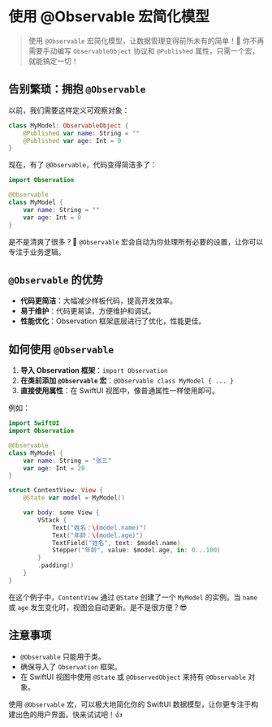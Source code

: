 ﻿# 使用 @Observable 宏简化模型

> 使用 `@Observable` 宏简化模型，让数据管理变得前所未有的简单！🚀 你不再需要手动编写 `ObservableObject` 协议和 `@Published` 属性，只需一个宏，就能搞定一切！

## 告别繁琐：拥抱 `@Observable`

以前，我们需要这样定义可观察对象：

```swift
class MyModel: ObservableObject {
    @Published var name: String = ""
    @Published var age: Int = 0
}
```

现在，有了 `@Observable`，代码变得简洁多了：

```swift
import Observation

@Observable
class MyModel {
    var name: String = ""
    var age: Int = 0
}
```

是不是清爽了很多？🎉 `@Observable` 宏会自动为你处理所有必要的设置，让你可以专注于业务逻辑。

## `@Observable` 的优势

*   **代码更简洁**：大幅减少样板代码，提高开发效率。
*   **易于维护**：代码更易读，方便维护和调试。
*   **性能优化**：Observation 框架底层进行了优化，性能更佳。

## 如何使用 `@Observable`

1.  **导入 Observation 框架**：`import Observation`
2.  **在类前添加 `@Observable` 宏**：`@Observable class MyModel { ... }`
3.  **直接使用属性**：在 SwiftUI 视图中，像普通属性一样使用即可。

例如：

```swift
import SwiftUI
import Observation

@Observable
class MyModel {
    var name: String = "张三"
    var age: Int = 20
}

struct ContentView: View {
    @State var model = MyModel()

    var body: some View {
        VStack {
            Text("姓名：\(model.name)")
            Text("年龄：\(model.age)")
            TextField("姓名", text: $model.name)
            Stepper("年龄", value: $model.age, in: 0...100)
        }
        .padding()
    }
}
```

在这个例子中，`ContentView` 通过 `@State` 创建了一个 `MyModel` 的实例。当 `name` 或 `age` 发生变化时，视图会自动更新。是不是很方便？😎

## 注意事项

*   `@Observable` 只能用于类。
*   确保导入了 `Observation` 框架。
*   在 SwiftUI 视图中使用 `@State` 或 `@ObservedObject` 来持有 `@Observable` 对象。

使用 `@Observable` 宏，可以极大地简化你的 SwiftUI 数据模型，让你更专注于构建出色的用户界面。快来试试吧！👍



